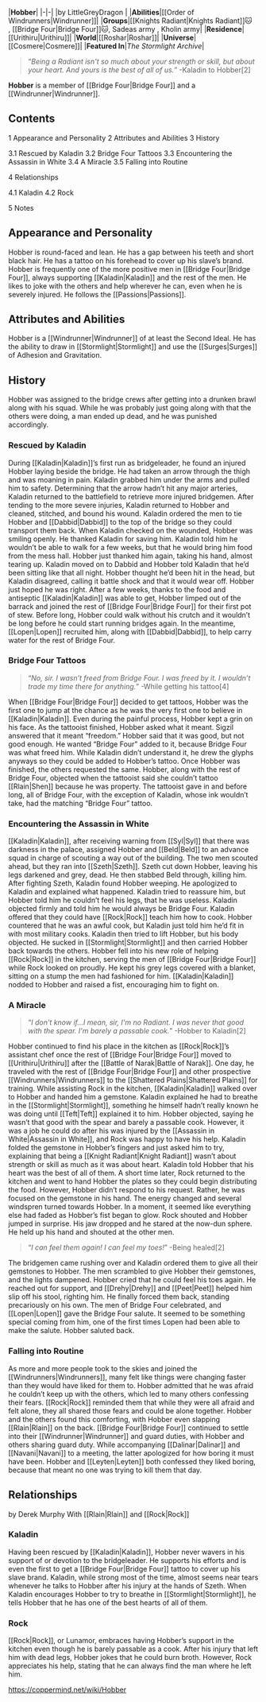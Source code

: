 |**Hobber**|
|-|-|
|by  LittleGreyDragon |
|**Abilities**|[[Order of Windrunners\|Windrunner]]|
|**Groups**|[[Knights Radiant\|Knights Radiant]]🐱︎ , [[Bridge Four\|Bridge Four]]🐱︎, Sadeas army , Kholin army|
|**Residence**|[[Urithiru\|Urithiru]]|
|**World**|[[Roshar\|Roshar]]|
|**Universe**|[[Cosmere\|Cosmere]]|
|**Featured In**|*The Stormlight Archive*|

>“*Being a Radiant isn't so much about your strength or skill, but about your heart. And yours is the best of all of us.*”
\-Kaladin to Hobber[2]


**Hobber** is a member of [[Bridge Four\|Bridge Four]] and a [[Windrunner\|Windrunner]].

## Contents

1 Appearance and Personality
2 Attributes and Abilities
3 History

3.1 Rescued by Kaladin
3.2 Bridge Four Tattoos
3.3 Encountering the Assassin in White
3.4 A Miracle
3.5 Falling into Routine


4 Relationships

4.1 Kaladin
4.2 Rock


5 Notes


## Appearance and Personality
Hobber is round-faced and lean. He has a gap between his teeth and short black hair. He has a tattoo on his forehead to cover up his slave’s brand. Hobber is frequently one of the more positive men in [[Bridge Four\|Bridge Four]], always supporting [[Kaladin\|Kaladin]] and the rest of the men. He likes to joke with the others and help wherever he can, even when he is severely injured. He follows the [[Passions\|Passions]].

## Attributes and Abilities
Hobber is a [[Windrunner\|Windrunner]] of at least the Second Ideal. He has the ability to draw in [[Stormlight\|Stormlight]] and use the [[Surges\|Surges]] of Adhesion and Gravitation.

## History
Hobber was assigned to the bridge crews after getting into a drunken brawl along with his squad. While he was probably just going along with that the others were doing, a man ended up dead, and he was punished accordingly.

### Rescued by Kaladin
During [[Kaladin\|Kaladin]]’s first run as bridgeleader, he found an injured Hobber laying beside the bridge. He had taken an arrow through the thigh and was moaning in pain. Kaladin grabbed him under the arms and pulled him to safety. Determining that the arrow hadn’t hit any major arteries, Kaladin returned to the battlefield to retrieve more injured bridgemen. After tending to the more severe injuries, Kaladin returned to Hobber and cleaned, stitched, and bound his wound. Kaladin ordered the men to tie Hobber and [[Dabbid\|Dabbid]] to the top of the bridge so they could transport them back.
When Kaladin checked on the wounded, Hobber was smiling openly. He thanked Kaladin for saving him. Kaladin told him he wouldn’t be able to walk for a few weeks, but that he would bring him food from the mess hall. Hobber just thanked him again, taking his hand, almost tearing up. Kaladin moved on to Dabbid and Hobber told Kaladin that he’d been sitting like that all night. Hobber thought he’d been hit in the head, but Kaladin disagreed, calling it battle shock and that it would wear off. Hobber just hoped he was right.
After a few weeks, thanks to the food and antiseptic [[Kaladin\|Kaladin]] was able to get, Hobber limped out of the barrack and joined the rest of [[Bridge Four\|Bridge Four]] for their first pot of stew. Before long, Hobber could walk without his crutch and it wouldn’t be long before he could start running bridges again. In the meantime, [[Lopen\|Lopen]] recruited him, along with [[Dabbid\|Dabbid]], to help carry water for the rest of Bridge Four.

### Bridge Four Tattoos
>“*No, sir. I wasn’t freed from Bridge Four. I was freed by it. I wouldn’t trade my time there for anything.*”
\-While getting his tattoo[4]

When [[Bridge Four\|Bridge Four]] decided to get tattoos, Hobber was the first one to jump at the chance as he was the very first one to believe in [[Kaladin\|Kaladin]]. Even during the painful process, Hobber kept a grin on his face. As the tattooist finished, Hobber asked what it meant. Sigzil answered that it meant “freedom.” Hobber said that it was good, but not good enough. He wanted “Bridge Four” added to it, because Bridge Four was what freed him. While Kaladin didn’t understand it, he drew the glyphs anyways so they could be added to Hobber’s tattoo. Once Hobber was finished, the others requested the same. Hobber, along with the rest of Bridge Four, objected when the tattooist said she couldn’t tattoo [[Rlain\|Shen]] because he was property. The tattooist gave in and before long, all of Bridge Four, with the exception of Kaladin, whose ink wouldn’t take, had the matching “Bridge Four” tattoo.

### Encountering the Assassin in White
[[Kaladin\|Kaladin]], after receiving warning from [[Syl\|Syl]] that there was darkness in the palace, assigned Hobber and [[Beld\|Beld]] to an advance squad in charge of scouting a way out of the building. The two men scouted ahead, but they ran into [[Szeth\|Szeth]]. Szeth cut down Hobber, leaving his legs darkened and grey, dead. He then stabbed Beld through, killing him. After fighting Szeth, Kaladin found Hobber weeping. He apologized to Kaladin and explained what happened. Kaladin tried to reassure him, but Hobber told him he couldn’t feel his legs, that he was useless. Kaladin objected firmly and told him he would always be Bridge Four. Kaladin offered that they could have [[Rock\|Rock]] teach him how to cook. Hobber countered that he was an awful cook, but Kaladin just told him he’d fit in with most military cooks. Kaladin then tried to lift Hobber, but his body objected. He sucked in [[Stormlight\|Stormlight]] and then carried Hobber back towards the others.
Hobber fell into his new role of helping [[Rock\|Rock]] in the kitchen, serving the men of [[Bridge Four\|Bridge Four]] while Rock looked on proudly. He kept his grey legs covered with a blanket, sitting on a stump the men had fashioned for him. [[Kaladin\|Kaladin]] nodded to Hobber and raised a fist, encouraging him to fight on.

### A Miracle
>“*I don't know if...I mean, sir, I'm no Radiant. I was never that good with the spear. I'm barely a passable cook.*”
\-Hobber to Kaladin[2]


Hobber continued to find his place in the kitchen as [[Rock\|Rock]]’s assistant chef once the rest of [[Bridge Four\|Bridge Four]] moved to [[Urithiru\|Urithiru]] after the [[Battle of Narak\|Battle of Narak]]. One day, he traveled with the rest of [[Bridge Four\|Bridge Four]] and other prospective [[Windrunners\|Windrunners]] to the [[Shattered Plains\|Shattered Plains]] for training. While assisting Rock in the kitchen, [[Kaladin\|Kaladin]] walked over to Hobber and handed him a gemstone. Kaladin explained he had to breathe in the [[Stormlight\|Stormlight]], something he himself hadn’t really known he was doing until [[Teft\|Teft]] explained it to him. Hobber objected, saying he wasn’t that good with the spear and barely a passable cook. However, it was a job he could do after his was injured by the [[Assassin in White\|Assassin in White]], and Rock was happy to have his help. Kaladin folded the gemstone in Hobber’s fingers and just asked him to try, explaining that being a [[Knight Radiant\|Knight Radiant]] wasn’t about strength or skill as much as it was about heart. Kaladin told Hobber that his heart was the best of all of them.
A short time later, Rock returned to the kitchen and went to hand Hobber the plates so they could begin distributing the food. However, Hobber didn’t respond to his request. Rather, he was focused on the gemstone in his hand. The energy changed and several windspren turned towards Hobber. In a moment, it seemed like everything else had faded as Hobber’s fist began to glow. Rock shouted and Hobber jumped in surprise. His jaw dropped and he stared at the now-dun sphere. He held up his hand and shouted at the other men.

>“*I can feel them again! I can feel my toes!*”
\-Being healed[2]

The bridgemen came rushing over and Kaladin ordered them to give all their gemstones to Hobber. The men scrambled to give Hobber their gemstones, and the lights dampened. Hobber cried that he could feel his toes again. He reached out for support, and [[Drehy\|Drehy]] and [[Peet\|Peet]] helped him slip off his stool, righting him. He finally forced them back, standing precariously on his own. The men of Bridge Four celebrated, and [[Lopen\|Lopen]] gave the Bridge Four salute. It seemed to be something special coming from him, one of the first times Lopen had been able to make the salute. Hobber saluted back.

### Falling into Routine
As more and more people took to the skies and joined the [[Windrunners\|Windrunners]], many felt like things were changing faster than they would have liked for them to. Hobber admitted that he was afraid he couldn’t keep up with the others, which led to many others confessing their fears. [[Rock\|Rock]] reminded them that while they were all afraid and felt alone, they all shared those fears and could be alone together. Hobber and the others found this comforting, with Hobber even slapping [[Rlain\|Rlain]] on the back.
[[Bridge Four\|Bridge Four]] continued to settle into their [[Windrunner\|Windrunner]] and guard duties, with Hobber and others sharing guard duty. While accompanying [[Dalinar\|Dalinar]] and [[Navani\|Navani]] to a meeting, the latter apologized for how boring it must have been. Hobber and [[Leyten\|Leyten]] both confessed they liked boring, because that meant no one was trying to kill them that day.

## Relationships
 by Derek Murphy With [[Rlain\|Rlain]] and [[Rock\|Rock]]
### Kaladin
Having been rescued by [[Kaladin\|Kaladin]], Hobber never wavers in his support of or devotion to the bridgeleader. He supports his efforts and is even the first to get a [[Bridge Four\|Bridge Four]] tattoo to cover up his slave brand. Kaladin, while strong most of the time, almost seems near tears whenever he talks to Hobber after his injury at the hands of Szeth. When Kaladin encourages Hobber to try to breathe in [[Stormlight\|Stormlight]], he tells Hobber that he has one of the best hearts of all of them.

### Rock
[[Rock\|Rock]], or Lunamor, embraces having Hobber’s support in the kitchen even though he is barely passable as a cook. After his injury that left him with dead legs, Hobber jokes that he could burn broth. However, Rock appreciates his help, stating that he can always find the man where he left him.



https://coppermind.net/wiki/Hobber